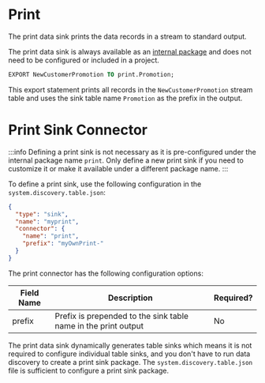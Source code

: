 # Print

The print data sink prints the data records in a stream to standard output.

The print data sink is always available as an [internal package](../../concepts/package#internal-package) and does not need to be configured or included in a project.

```sql
EXPORT NewCustomerPromotion TO print.Promotion; 
```

This export statement prints all records in the `NewCustomerPromotion` stream table and uses the sink table name `Promotion` as the prefix in the output.

# Print Sink Connector

:::info
Defining a print sink is not necessary as it is pre-configured under the internal package name `print`. Only define a new print sink if you need to customize it or make it available under a different package name.
:::

To define a print sink, use the following configuration in the `system.discovery.table.json`:

```json title="system.discovery.table.json"
{
  "type": "sink",
  "name": "myprint",
  "connector": {
    "name": "print",
    "prefix": "myOwnPrint-"
  }
}
```

The print connector has the following configuration options:

| Field Name   | Description   | Required?     |
|--------------|---------------|---------------|
| prefix      | Prefix is prepended to the sink table name in the print output | No  |

The print data sink dynamically generates table sinks which means it is not required to configure individual table sinks, and you don't have to run data discovery to create a print sink package. The `system.discovery.table.json` file is sufficient to configure a print sink package.

